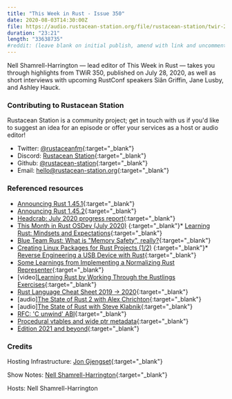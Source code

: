 ```yaml
---
title: "This Week in Rust - Issue 350"
date: 2020-08-03T14:30:00Z
file: https://audio.rustacean-station.org/file/rustacean-station/twir-2020-08-03.mp3
duration: "23:21"
length: "33638735"
#reddit: (leave blank on initial publish, amend with link and uncomment this line after Reddit thread has been posted)
---
```


Nell Shamrell-Harrington — lead editor of This Week in Rust — takes you through highlights from TWiR 350, published on July 28, 2020, as well as short interviews with upcoming RustConf speakers Siân Griffin, Jane Lusby, and Ashley Hauck.

<!--
The episode introduction goes here.
The first paragraph should ideally be short, and is used in various
places as a "short description" for the episode. Any subsequent
paragraphs show up as "expanded description".
-->

### Contributing to Rustacean Station

<!-- You can probably leave this as-is -->

Rustacean Station is a community project; get in touch with us if you'd like to suggest an idea for an episode or offer your services as a host or audio editor!

 - Twitter: [@rustaceanfm](https://twitter.com/rustaceanfm){:target="_blank"}
 - Discord: [Rustacean Station](https://discord.gg/cHc3Gyc){:target="_blank"}
 - Github: [@rustacean-station](https://github.com/rustacean-station/){:target="_blank"}
 - Email: [hello@rustacean-station.org](mailto:hello@rustacean-station.org){:target="_blank"}

### Referenced resources

* [Announcing Rust 1.45.1](https://blog.rust-lang.org/2020/07/30/Rust-1.45.1.html){:target="_blank"}
* [Announcing Rust 1.45.2](https://blog.rust-lang.org/2020/08/03/Rust-1.45.2.html){:target="_blank"}
* [Headcrab: July 2020 progress report](https://headcrab.rs/2020/07/31/july-update.html){:target="_blank"}
* [This Month in Rust OSDev (July 2020)](https://rust-osdev.com/this-month/2020-07/)
{:target="_blank"}* [Learning Rust: Mindsets and Expectations](https://ferrous-systems.com/blog/mindsets-and-expectations/){:target="_blank"}
* [Blue Team Rust: What is "Memory Safety", really?](https://tiemoko.com/blog/blue-team-rust/){:target="_blank"}
* [Creating Linux Packages for Rust Projects (1/2)](https://ebbflow.io/blog/vending-linux-1)
{:target="_blank"}* [Reverse Engineering a USB Device with Rust](https://gill.net.in/posts/reverse-engineering-a-usb-device-with-rust/){:target="_blank"}
* [Some Learnings from Implementing a Normalizing Rust Representer](https://seanchen1991.github.io/posts/rust-representer/){:target="_blank"}
* [video][Learning Rust by Working Through the Rustlings Exercises](https://egghead.io/playlists/learning-rust-by-solving-the-rustlings-exercises-a722){:target="_blank"}
* [Rust Language Cheat Sheet 2019 -> 2020](https://github.com/ralfbiedert/cheats.rs/issues/100){:target="_blank"}
* [audio][The State of Rust 2 with Alex Chrichton](https://anchor.fm/the-virtual-world/episodes/Ep-7--The-State-of-Rust-2-with-Alex-Crichton-ehjpsq){:target="_blank"}
* [audio][The State of Rust with Steve Klabnik](https://anchor.fm/the-virtual-world/episodes/Ep-6--The-State-of-Rust-with-Steve-Klabnik-ehf8mk){:target="_blank"}
* [RFC: 'C unwind' ABI](https://github.com/rust-lang/rfcs/pull/2945){:target="_blank"}
* [Procedural vtables and wide ptr metadata](https://github.com/rust-lang/rfcs/pull/2967){:target="_blank"}
* [Edition 2021 and beyond](https://github.com/rust-lang/rfcs/pull/2966){:target="_blank"}

### Credits

Hosting Infrastructure: [Jon Gjengset](https://twitter.com/jonhoo/){:target="_blank"}

Show Notes: [Nell Shamrell-Harrington](https://twitter.com/nellshamrell){:target="_blank"}

Hosts: Nell Shamrell-Harrington
